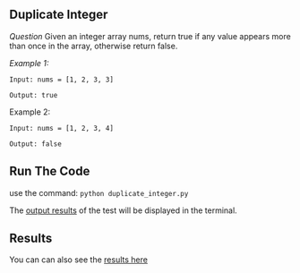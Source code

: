 ## Duplicate Integer

*Question*
Given an integer array nums, return true if any value appears more than once in the array, otherwise return false.

*Example 1:*

`Input: nums = [1, 2, 3, 3]`

`Output: true`

Example 2:

`Input: nums = [1, 2, 3, 4]`

`Output: false`

## Run The Code
use the command:
`python duplicate_integer.py`

The [output results](https://github.com/AlphonseBrandon/interviewing/blob/main/01_dsa/array/Duplicate%20Interger/results.txt) of the test will be displayed in the terminal.

## Results
You can can also see the [results here](https://github.com/AlphonseBrandon/interviewing/blob/main/01_dsa/array/Duplicate%20Interger/results.txt)
